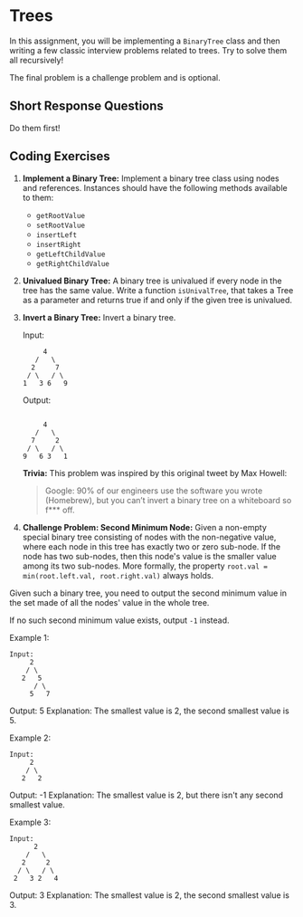 # Trees

In this assignment, you will be implementing a `BinaryTree` class and then writing a few classic interview problems related to trees. Try to solve them all recursively!

The final problem is a challenge problem and is optional.

## Short Response Questions

Do them first!

## Coding Exercises

1. **Implement a Binary Tree:** Implement a binary tree class using nodes and references. Instances should have the following methods available to them:
   - `getRootValue`
   - `setRootValue`
   - `insertLeft`
   - `insertRight`
   - `getLeftChildValue`
   - `getRightChildValue`

2. **Univalued Binary Tree:** A binary tree is univalued if every node in the tree has the same value. Write a function `isUnivalTree`, that takes a Tree as a parameter and returns true if and only if the given tree is univalued.

3. **Invert a Binary Tree:** Invert a binary tree.

    Input:
      ```
           4
         /   \
        2     7
       / \   / \
      1   3 6   9
      ```

      Output:
      ```

           4
         /   \
        7     2
       / \   / \
      9   6 3   1
      ```

      **Trivia:**
      This problem was inspired by this original tweet by Max Howell:

      > Google: 90% of our engineers use the software you wrote (Homebrew), but you can’t invert a binary tree on a whiteboard so f*** off.

4. **Challenge Problem: Second Minimum Node:** Given a non-empty special binary tree consisting of nodes with the non-negative value, where each node in this tree has exactly two or zero sub-node. If the node has two sub-nodes, then this node's value is the smaller value among its two sub-nodes. More formally, the property `root.val = min(root.left.val, root.right.val)` always holds.

Given such a binary tree, you need to output the second minimum value in the set made of all the nodes' value in the whole tree.

If no such second minimum value exists, output `-1` instead.

  Example 1:
  ```
  Input:
       2
      / \
     2   5
        / \
       5   7
  ```

  Output: 5
  Explanation: The smallest value is 2, the second smallest value is 5.


  Example 2:
  ```
  Input:
       2
      / \
     2   2
  ```
  Output: -1
  Explanation: The smallest value is 2, but there isn't any second smallest value.
  
  Example 3:
  ```
  Input:
        2
      /   \
     2     2
    / \   / \
   2   3 2   4 
  ```
  Output: 3
  Explanation: The smallest value is 2, the second smallest value is 3.
